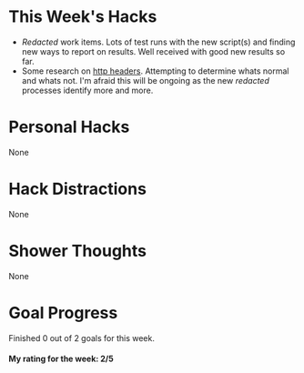 # This Week's Hacks
- *Redacted* work items. Lots of test runs with the new script(s) and finding new ways to report on results. Well received with good new results so far.
- Some research on [http headers](https://cheatsheetseries.owasp.org/cheatsheets/HTTP_Headers_Cheat_Sheet.html). Attempting to determine whats normal and whats not. I'm afraid this will be ongoing as the new *redacted* processes identify more and more.

# Personal Hacks
None

# Hack Distractions
None

# Shower Thoughts
None

# Goal Progress
Finished 0 out of 2 goals for this week.

#### My rating for the week: 2/5
